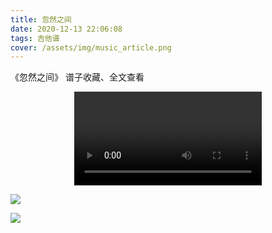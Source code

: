 ```yaml
---
title: 忽然之间
date: 2020-12-13 22:06:08
tags: 吉他谱
cover: /assets/img/music_article.png
---
```


《忽然之间》
谱子收藏、全文查看<!--more-->

<video src="http://files.yournotes.cn/video/忽然之间.mp4" controls="controls" autoplay="autoplay" style="max-width:100%;display:block;margin-left:auto;margin-right:auto;">您的浏览器不支持视频标签</video>

![](https://gitee-blogimage.oss-cn-beijing.aliyuncs.com/blogImage/%E5%BF%BD%E7%84%B6%E4%B9%8B%E9%97%B4%EF%BC%88%E5%90%89%E4%BB%96%E8%B0%B1%EF%BC%89/1.jpg)

![](https://gitee-blogimage.oss-cn-beijing.aliyuncs.com/blogImage/%E5%BF%BD%E7%84%B6%E4%B9%8B%E9%97%B4%EF%BC%88%E5%90%89%E4%BB%96%E8%B0%B1%EF%BC%89/2.jpg)

